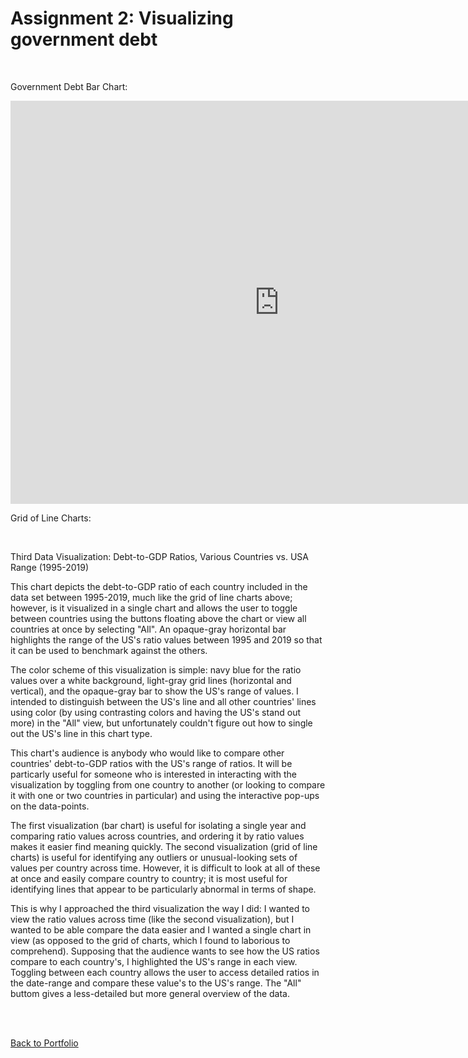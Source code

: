 # Assignment 2: Visualizing government debt

<br/>

Government Debt Bar Chart:

<iframe src="https://data.oecd.org/chart/6gPo" width="860" height="645" style="border: 0" mozallowfullscreen="true" webkitallowfullscreen="true" allowfullscreen="true"><a href="https://data.oecd.org/chart/6gPo" target="_blank">OECD Chart: General government debt, Total, % of GDP, Annual, 2017</a></iframe>

<br/>

Grid of Line Charts: 

<div class="flourish-embed flourish-chart" data-src="visualisation/5296585"><script src="https://public.flourish.studio/resources/embed.js"></script></div>

<br/>

Third Data Visualization: Debt-to-GDP Ratios, Various Countries vs. USA Range (1995-2019)

This chart depicts the debt-to-GDP ratio of each country included in the data set between 1995-2019, much like the grid of line charts above; however, is it visualized in a single chart and allows the user to toggle between countries using the buttons floating above the chart or view all countries at once by selecting "All". An opaque-gray horizontal bar highlights the range of the US's ratio values between 1995 and 2019 so that it can be used to benchmark against the others. 

The color scheme of this visualization is simple: navy blue for the ratio values over a white background, light-gray grid lines (horizontal and vertical), and the opaque-gray bar to show the US's range of values. I intended to distinguish between the US's line and all other countries' lines using color (by using contrasting colors and having the US's stand out more) in the "All" view, but unfortunately couldn't figure out how to single out the US's line in this chart type.

This chart's audience is anybody who would like to compare other countries' debt-to-GDP ratios with the US's range of ratios. It will be particarly useful for someone who is interested in interacting with the visualization by toggling from one country to another (or looking to compare it with one or two countries in particular) and using the interactive pop-ups on the data-points. 

<div class="flourish-embed flourish-chart" data-src="visualisation/5297640"><script src="https://public.flourish.studio/resources/embed.js"></script></div>

The first visualization (bar chart) is useful for isolating a single year and comparing ratio values across countries, and ordering it by ratio values makes it easier find meaning quickly. The second visualization (grid of line charts) is useful for identifying any outliers or unusual-looking sets of values per country across time. However, it is difficult to look at all of these at once and easily compare country to country; it is most useful for identifying lines that appear to be particularly abnormal in terms of shape. 

This is why I approached the third visualization the way I did: I wanted to view the ratio values across time (like the second visualization), but I wanted to be able compare the data easier and I wanted a single chart in view (as opposed to the grid of charts, which I found to laborious to comprehend). Supposing that the audience wants to see how the US ratios compare to each country's, I highlighted the US's range in each view. Toggling between each country allows the user to access detailed ratios in the date-range and compare these value's to the US's range. The "All" buttom gives a less-detailed but more general overview of the data. 

<br/>
<br/>

[Back to Portfolio](/portfolio)
